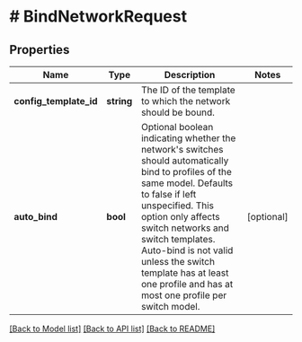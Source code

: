 # # BindNetworkRequest

## Properties

Name | Type | Description | Notes
------------ | ------------- | ------------- | -------------
**config_template_id** | **string** | The ID of the template to which the network should be bound. |
**auto_bind** | **bool** | Optional boolean indicating whether the network&#39;s switches should automatically bind to profiles of the same model. Defaults to false if left unspecified. This option only affects switch networks and switch templates. Auto-bind is not valid unless the switch template has at least one profile and has at most one profile per switch model. | [optional]

[[Back to Model list]](../../README.md#models) [[Back to API list]](../../README.md#endpoints) [[Back to README]](../../README.md)
